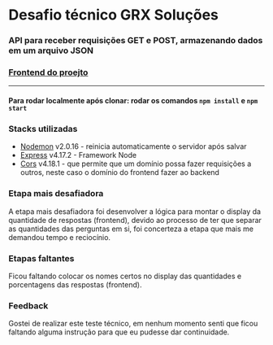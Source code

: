 # Desafio técnico GRX Soluções

### API para receber requisições GET e POST, armazenando dados em um arquivo JSON

### [Frontend do proejto](https://github.com/MGSiqueira/desafio-tecnico-grx-front)

---

#### Para rodar localmente após clonar: rodar os comandos `npm install` e `npm start`

### Stacks utilizadas

* [Nodemon](https://www.npmjs.com/package/nodemon) v2.0.16 - reinicia automaticamente o servidor após salvar
* [Express](https://expressjs.com/) v4.17.2 - Framework Node
* [Cors](https://expressjs.com/en/resources/middleware/cors.html) v4.18.1 - que permite que um domínio possa fazer requisições a outros, neste caso o domínio do frontend fazer ao backend

### Etapa mais desafiadora

A etapa mais desafiadora foi desenvolver a lógica para montar o display da quantidade de respostas (frontend), devido ao processo de ter que separar as quantidades das perguntas em si, foi concerteza a etapa que mais me demandou tempo e reciocínio.

### Etapas faltantes

Ficou faltando colocar os nomes certos no display das quantidades e porcentagens das respostas (frontend).

### Feedback

Gostei de realizar este teste técnico, em nenhum momento senti que ficou faltando alguma instrução para que eu pudesse dar continuidade.
